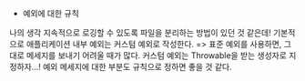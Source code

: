 - 예외에 대한 규칙

나의 생각
지속적으로 로깅할 수 있도록 파일을 분리하는 방법이 있던 것 같은데!
기본적으로 애플리케이션 내부 예외는 커스텀 예외로 작성한다. => 표준 예외를 사용하면, 그대로 메세지를 보내기 어려울 때가 많다.
커스텀 예외는 Throwable을 받는 생성자로 지정하자...!
예외 메세지에 대한 부분도 규칙으로 정하면 좋을 것 같다. 
